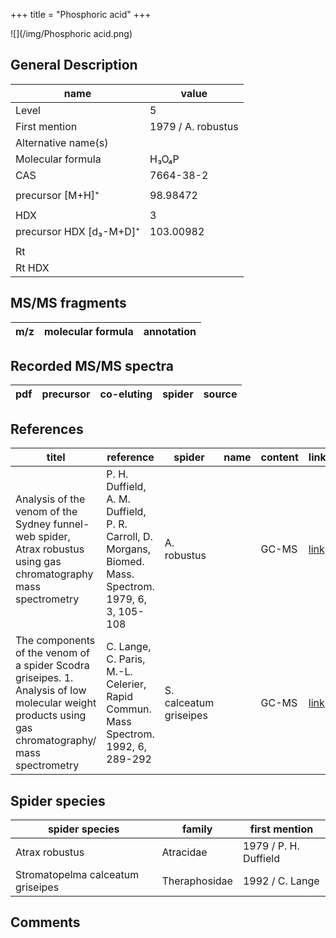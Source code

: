 +++
title = "Phosphoric acid"
+++

![](/img/Phosphoric acid.png)

## General Description

| name                    | value              |
|-------------------------|--------------------|
| Level                   | 5                  |
| First mention           | 1979 / A. robustus |
| Alternative name(s)     |                    |
| Molecular formula       | H₃O₄P              |
| CAS                     | 7664-38-2          |
|                         |                    |
| precursor [M+H]⁺        | 98.98472           |
|                         |                    |
| HDX                     | 3                  |
| precursor HDX [d₃-M+D]⁺ | 103.00982          |
|                         |                    |
| Rt                      |                    |
| Rt HDX                  |                    |



## MS/MS fragments

| m/z       | molecular formula | annotation        |
|-----------|-------------------|-------------------|


## Recorded MS/MS spectra

| pdf | precursor | co-eluting | spider    | source                       |
|-----|-----------|------------|-----------|------------------------------|



## References

| titel                                                                                                                                              | reference                                                                                              | spider                 | name | content | link                                   |
|----------------------------------------------------------------------------------------------------------------------------------------------------|--------------------------------------------------------------------------------------------------------|------------------------|------|---------|----------------------------------------|
| Analysis of the venom of the Sydney funnel-web spider, Atrax robustus using gas chromatography mass spectrometry                                   | P. H. Duffield, A. M. Duffield, P. R. Carroll, D. Morgans, Biomed. Mass. Spectrom. 1979, 6, 3, 105-108 | A. robustus            |      | GC-MS   | [link](https://doi.org/10.1002/bms.1200060305) |
| The components of the venom of a spider Scodra griseipes. 1. Analysis of low molecular weight products using gas chromatography/ mass spectrometry | C. Lange, C. Paris, M.-L. Celerier, Rapid Commun. Mass Spectrom. 1992, 6, 289-292                                                                                                                | S. calceatum griseipes |         | GC-MS         | [link](https://doi.org/10.1002/rcm.1290060413)                                   |

## Spider species

| spider species                     | family        | first mention          |
|------------------------------------|---------------|------------------------|
| Atrax robustus                     | Atracidae     | 1979 / P. H. Duffield  |
| Stromatopelma calceatum griseipes  | Theraphosidae | 1992 / C. Lange        |

## Comments